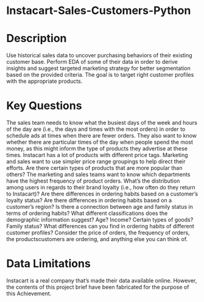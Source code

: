 # Instacart-Sales-Customers-Python

# Description
Use historical sales data to uncover purchasing behaviors of their existing customer base. Perform EDA of some of their data in order to derive insights and suggest targeted marketing strategy for better segmentation based on the provided criteria. The goal is to target right customer profiles with the appropriate products. 

# Key Questions
The sales team needs to know what the busiest days of the week and hours of the day are (i.e., the days and times with the most orders) in order to schedule ads at times when there are fewer orders.
They also want to know whether there are particular times of the day when people spend the most money, as this might inform the type of products they advertise at these times.
Instacart has a lot of products with different price tags. Marketing and sales want to use simpler price range groupings to help direct their efforts.
Are there certain types of products that are more popular than others? The marketing and sales teams want to know which departments have the highest frequency of product orders.
What’s the distribution among users in regards to their brand loyalty (i.e., how often do they return to Instacart)?
Are there differences in ordering habits based on a customer’s loyalty status?
Are there differences in ordering habits based on a customer’s region?
Is there a connection between age and family status in terms of ordering habits?
What different classifications does the demographic information suggest? Age? Income? Certain types of goods? Family status?
What differences can you find in ordering habits of different customer profiles? Consider the price of orders, the frequency of orders, the productscustomers are ordering, and anything else you can think of.

# Data Limitations
Instacart is a real company that’s made their data available online. However, the contents of this project brief have been fabricated for the purpose of this Achievement.
